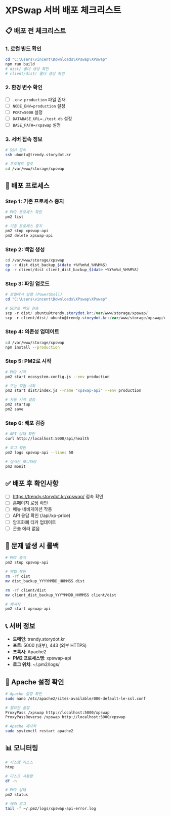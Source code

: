 # XPSwap 서버 배포 체크리스트

## 📋 배포 전 체크리스트

### 1. 로컬 빌드 확인
```powershell
cd "C:\Users\vincent\Downloads\XPswap\XPswap"
npm run build
# dist/ 폴더 생성 확인
# client/dist/ 폴더 생성 확인
```

### 2. 환경 변수 확인
- [ ] `.env.production` 파일 존재
- [ ] `NODE_ENV=production` 설정
- [ ] `PORT=5000` 설정
- [ ] `DATABASE_URL=./test.db` 설정
- [ ] `BASE_PATH=/xpswap` 설정

### 3. 서버 접속 정보
```bash
# SSH 접속
ssh ubuntu@trendy.storydot.kr

# 프로젝트 경로
cd /var/www/storage/xpswap
```

## 🚀 배포 프로세스

### Step 1: 기존 프로세스 중지
```bash
# PM2 프로세스 확인
pm2 list

# 기존 프로세스 중지
pm2 stop xpswap-api
pm2 delete xpswap-api
```

### Step 2: 백업 생성
```bash
cd /var/www/storage/xpswap
cp -r dist dist_backup_$(date +%Y%m%d_%H%M%S)
cp -r client/dist client_dist_backup_$(date +%Y%m%d_%H%M%S)
```

### Step 3: 파일 업로드
```powershell
# 로컬에서 실행 (PowerShell)
cd "C:\Users\vincent\Downloads\XPswap\XPswap"

# SCP로 파일 전송
scp -r dist/ ubuntu@trendy.storydot.kr:/var/www/storage/xpswap/
scp -r client/dist/ ubuntu@trendy.storydot.kr:/var/www/storage/xpswap/client/
```

### Step 4: 의존성 업데이트
```bash
cd /var/www/storage/xpswap
npm install --production
```

### Step 5: PM2로 시작
```bash
# PM2 시작
pm2 start ecosystem.config.js --env production

# 또는 직접 시작
pm2 start dist/index.js --name "xpswap-api" --env production

# 자동 시작 설정
pm2 startup
pm2 save
```

### Step 6: 배포 검증
```bash
# API 상태 확인
curl http://localhost:5000/api/health

# 로그 확인
pm2 logs xpswap-api --lines 50

# 실시간 모니터링
pm2 monit
```

## ✅ 배포 후 확인사항

- [ ] https://trendy.storydot.kr/xpswap/ 접속 확인
- [ ] 홈페이지 로딩 확인
- [ ] 메뉴 네비게이션 작동
- [ ] API 응답 확인 (/api/xp-price)
- [ ] 암호화폐 티커 업데이트
- [ ] 콘솔 에러 없음

## 🚨 문제 발생 시 롤백

```bash
# PM2 중지
pm2 stop xpswap-api

# 백업 복원
rm -rf dist
mv dist_backup_YYYYMMDD_HHMMSS dist

rm -rf client/dist
mv client_dist_backup_YYYYMMDD_HHMMSS client/dist

# 재시작
pm2 start xpswap-api
```

## 📞 서버 정보

- **도메인**: trendy.storydot.kr
- **포트**: 5000 (내부), 443 (외부 HTTPS)
- **프록시**: Apache2
- **PM2 프로세스명**: xpswap-api
- **로그 위치**: ~/.pm2/logs/

## 🔧 Apache 설정 확인

```bash
# Apache 설정 확인
sudo nano /etc/apache2/sites-available/000-default-le-ssl.conf

# 필요한 설정
ProxyPass /xpswap http://localhost:5000/xpswap
ProxyPassReverse /xpswap http://localhost:5000/xpswap

# Apache 재시작
sudo systemctl restart apache2
```

## 📊 모니터링

```bash
# 시스템 리소스
htop

# 디스크 사용량
df -h

# PM2 상태
pm2 status

# 에러 로그
tail -f ~/.pm2/logs/xpswap-api-error.log
```
